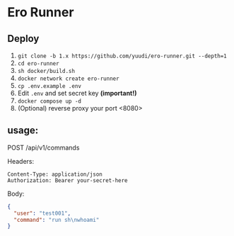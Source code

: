 # Ero Runner

## Deploy

1. `git clone -b 1.x https://github.com/yuudi/ero-runner.git --depth=1`
1. `cd ero-runner`
1. `sh docker/build.sh`
1. `docker network create ero-runner`
1. `cp .env.example .env`
1. Edit `.env` and set secret key **(important!)**
1. `docker compose up -d`
1. (Optional) reverse proxy your port <8080>

## usage:

POST /api/v1/commands

Headers:
```headers
Content-Type: application/json
Authorization: Bearer your-secret-here
```

Body:
```json
{
  "user": "test001",
  "command": "run sh\nwhoami"
}
```
